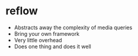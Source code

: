 # reflow

- Abstracts away the complexity of media queries
- Bring your own framework
- Very little overhead
- Does one thing and does it well




